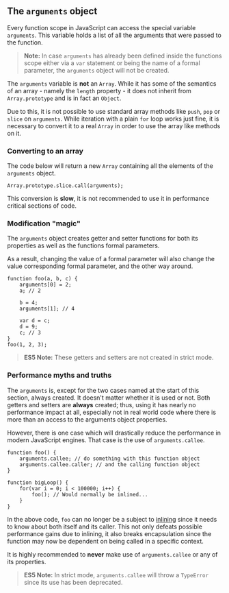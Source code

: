 ## The `arguments` object

Every function scope in JavaScript can access the special variable `arguments`.
This variable holds a list of all the arguments that were passed to the function.

> **Note:** In case `arguments` has already been defined inside the functions
> scope either via a `var` statement or being the name of a formal parameter,
> the `arguments` object will not be created.

The `arguments` variable is **not** an `Array`. While it has some of the 
semantics of an array - namely the `length` property - it does not inherit from 
`Array.prototype` and is in fact an `Object`.

Due to this, it is not possible to use standard array methods like `push`,
`pop` or `slice` on `arguments`. While iteration with a plain `for` loop works 
just fine, it is necessary to convert it to a real `Array` in order to use the 
array like methods on it.

### Converting to an array

The code below will return a new `Array` containing all the elements of the 
`arguments` object.

    Array.prototype.slice.call(arguments);

This conversion is **slow**, it is not recommended to use it in performance 
critical sections of code.

### Modification "magic"

The `arguments` object creates getter and setter functions for both its properties
as well as the functions formal parameters.

As a result, changing the value of a formal parameter will also change the value
corresponding formal parameter, and the other way around.

    function foo(a, b, c) {
        arguments[0] = 2;
        a; // 2                                                           

        b = 4;
        arguments[1]; // 4

        var d = c;
        d = 9;
        c; // 3
    }
    foo(1, 2, 3);

> **ES5 Note:** These getters and setters are not created in strict mode.

### Performance myths and truths

The `arguments` is, except for the two cases named at the start of this section,
always created. It doesn't matter whether it is used or not. Both getters and
setters are **always** created; thus, using it has nearly no performance impact
at all, especially not in real world code where there is more than an access to
the arguments object properties.

However, there is one case which will drastically reduce the performance in
modern JavaScript engines. That case is the use of `arguments.callee`.

    function foo() {
        arguments.callee; // do something with this function object
        arguments.callee.caller; // and the calling function object
    }

    function bigLoop() {
        for(var i = 0; i < 100000; i++) {
            foo(); // Would normally be inlined...
        }
    }

In the above code, `foo` can no longer be a subject to [inlining][1] since it 
needs to know about both itself and its caller. This not only defeats possible 
performance gains due to inlining, it also breaks encapsulation since the 
function may now be dependent on being called in a specific context.

It is highly recommended to **never** make use of `arguments.callee` or any of 
its properties.

> **ES5 Note:** In strict mode, `arguments.callee` will throw a `TypeError` since 
> its use has been deprecated.

[1]: http://en.wikipedia.org/wiki/Inlining

